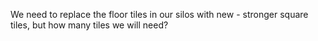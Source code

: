 We need to replace the floor tiles in our silos with new - stronger square tiles, but how many tiles we will need?

